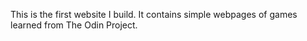 This is the first website I build. It contains simple webpages of games
learned from The Odin Project.